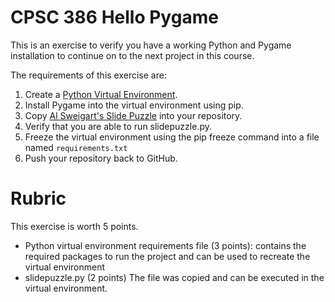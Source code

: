 # CPSC 386 Hello Pygame

This is an exercise to verify you have a working Python and Pygame installation to continue on to the next project in this course.

The requirements of this exercise are:

1. Create a [Python Virtual Environment](https://docs.python.org/3/tutorial/venv.html).
1. Install Pygame into the virtual environment using pip.
1. Copy [Al Sweigart's Slide Puzzle](https://github.com/asweigart/making-games-with-python-and-pygame/blob/master/slidepuzzle/slidepuzzle.py) into your repository.
1. Verify that you are able to run slidepuzzle.py.
1. Freeze the virtual environment using the pip freeze command into a file named `requirements.txt`
1. Push your repository back to GitHub.

# Rubric

This exercise is worth 5 points.

* Python virtual environment requirements file (3 points): contains the required packages to run the project and can be used to recreate the virtual environment
* slidepuzzle.py (2 points) The file was copied and can be executed in the virtual environment.
